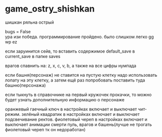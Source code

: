 # game_ostry_shishkan
шишкан ряльна острый

bugs = False    
ура изи победа. программирование пройдено. было слишком легко gg wp ez

если заруинится сейв, то вставить содержимое default_save в current_save в папке saves

врагов спавнить на: z, x, c, v, b, а также на все цифры нумпада

если башня(персонаж) не ставится на пустую клетку надо использовать лопату на эту клетку, а затем ещё раз попробовать поставить туда башню(персонажа)

если тыкнуть в справочнике на первый кружочек прокачки, то можно будет узнать дополнительную информацию о персонаже

оранжевый гаечный ключ в настройках включает и выключает чит-режим. зелёный квадратик в настройках включает и выключает подсвечивание ректов. фиолетовый череп в настройках включает и выключает анимации смерти пуль, врагов и башень(лучше не трогать фиолетовый череп тк он недоработан)